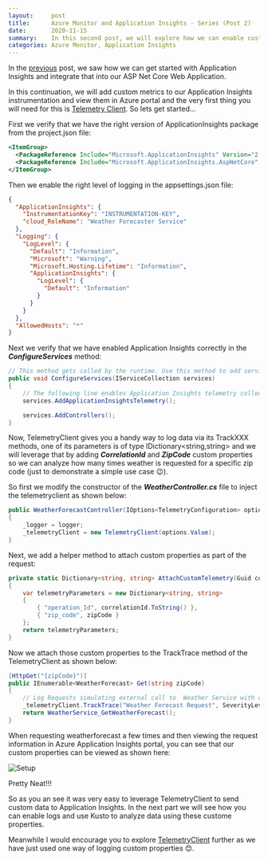 ```yaml
---
layout:     post
title:      Azure Monitor and Application Insights - Series (Post 2)
date:       2020-11-15
summary:    In this second post, we will explore how we can enable custom metrics in Application Insights.
categories: Azure Monitor, Application Insights
---
```


In the [previous]({{site.url}}/AzureMonitor-AppInsights-1) post, we saw how we can get started with Application Insights and integrate that into our ASP Net Core Web Application.

In this continuation, we will add custom metrics to our Application Insights instrumentation and view them in Azure portal and the very first thing you will need for this is [Telemetry Client](https://docs.microsoft.com/en-us/azure/azure-monitor/app/api-custom-events-metrics). So lets get started...

First we verify that we have the right version of ApplicationInsights package from the project.json file:

~~~xml
<ItemGroup>
  <PackageReference Include="Microsoft.ApplicationInsights" Version="2.15.0" />
  <PackageReference Include="Microsoft.ApplicationInsights.AspNetCore" Version="2.15.0" />
</ItemGroup>
~~~

Then we enable the right level of logging in the appsettings.json file:

~~~json
{
  "ApplicationInsights": {
    "InstrumentationKey": "INSTRUMENTATION-KEY",
    "cloud_RoleName": "Weather Forecaster Service"
  },
  "Logging": {
    "LogLevel": {
      "Default": "Information",
      "Microsoft": "Warning",
      "Microsoft.Hosting.Lifetime": "Information",
      "ApplicationInsights": {
        "LogLevel": {
          "Default": "Information"
        }
      }
    }
  },
  "AllowedHosts": "*"
}
~~~

Next we verify that we have enabled Application Insights correctly in the ***ConfigureServices*** method:

~~~csharp
// This method gets called by the runtime. Use this method to add services to the container.
public void ConfigureServices(IServiceCollection services)
{
    // The following line enables Application Insights telemetry collection.
    services.AddApplicationInsightsTelemetry();

    services.AddControllers();
}
~~~

Now, TelemetryClient gives you a handy way to log  data via its TrackXXX methods, one of its parameters is of type IDictionary<string,string> and we will leverage that by adding ***CorrelationId*** and ***ZipCode*** custom properties so we can analyze how many times weather is requested for a specific zip code (just to demonstrate a simple use case 😉).

So first we modify the constructor of the ***WeatherController.cs*** file to inject the telemetryclient as shown below:

~~~csharp
public WeatherForecastController(IOptions<TelemetryConfiguration> options, ILogger<WeatherForecastController> logger)
{
    _logger = logger;
    _telemetryClient = new TelemetryClient(options.Value);
}
~~~

Next, we add a helper method to attach custom properties as part of the request:

~~~csharp
private static Dictionary<string, string> AttachCustomTelemetry(Guid correlationId, string zipCode)
{
    var telemetryParameters = new Dictionary<string, string>
    {
        { "operation_Id", correlationId.ToString() },
        { "zip_code", zipCode }
    };
    return telemetryParameters;
}
~~~

Now we attach those custom properties to the TrackTrace method of the TelemetryClient as shown below:

~~~csharp
[HttpGet("{zipCode}")]
public IEnumerable<WeatherForecast> Get(string zipCode)
{
    // Log Requests simulating external call to  Weather Service with custom telemetry
    _telemetryClient.TrackTrace("Weather Forecast Request", SeverityLevel.Information, AttachCustomTelemetry(Guid.NewGuid(), zipCode));
    return WeatherService_GetWeatherForecast();
}
~~~

When requesting weatherforecast a few times and then viewing the request information in Azure Application Insights portal, you can see that our custom properties can be viewed as shown here:

![Setup]({{site.url}}/images/CustomMetrics-3.png)

Pretty Neat!!!

So as you an see it was very easy to leverage TelemetryClient to send custom data to Application Insights. In the next part we will see how you can enable logs and use Kusto to analyze data using these custome properties. 

Meanwhile I would encourage you to explore [TelemetryClient](https://docs.microsoft.com/en-us/azure/azure-monitor/app/api-custom-events-metrics#prep) further as we have just used one way of logging custom properties 😊. 